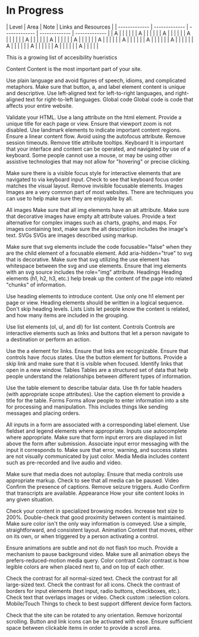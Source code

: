 # In Progress


| Level  | Area  | Note | Links and Resources | 
| ------------- | ------------- | ------------- | ------------- | ------------- |
| A  |  |  |  |  |
| A  |  |  |  |  |
| A  |  |  |  |  |
| A  |  |  |  |  |
| A  |  |  |  |  |
| A  |  |  |  |  |
| A  |  |  |  |  |
| A  |  |  |  |  |
| A  |  |  |  |  |
| A  |  |  |  |  |
| A  |  |  |  |  |
| A  |  |  |  |  |
| A  |  |  |  |  |
| A  |  |  |  |  |
| A  |  |  |  |  |





This is a growing list of accesibility hueristics  

Content
Content is the most important part of your site.

 Use plain language and avoid figures of speech, idioms, and complicated metaphors.
 Make sure that button, a, and label element content is unique and descriptive.
 Use left-aligned text for left-to-right languages, and right-aligned text for right-to-left languages.
Global code
Global code is code that affects your entire website.

 Validate your HTML.
 Use a lang attribute on the html element.
 Provide a unique title for each page or view.
 Ensure that viewport zoom is not disabled.
 Use landmark elements to indicate important content regions.
 Ensure a linear content flow.
 Avoid using the autofocus attribute.
 Remove session timeouts.
 Remove title attribute tooltips.
Keyboard
It is important that your interface and content can be operated, and navigated by use of a keyboard. Some people cannot use a mouse, or may be using other assistive technologies that may not allow for "hovering" or precise clicking.

 Make sure there is a visible focus style for interactive elements that are navigated to via keyboard input.
 Check to see that keyboard focus order matches the visual layout.
 Remove invisible focusable elements.
Images
Images are a very common part of most websites. There are techniques you can use to help make sure they are enjoyable by all.

All images
 Make sure that all img elements have an alt attribute.
 Make sure that decorative images have empty alt attribute values.
 Provide a text alternative for complex images such as charts, graphs, and maps.
 For images containing text, make sure the alt description includes the image's text.
SVGs
SVGs are images described using markup.

 Make sure that svg elements include the code focusable="false" when they are the child element of a focusable element.
 Add aria-hidden="true" to svg that is decorative.
 Make sure that svg utilizing the use element has whitespace between the svg and use elements.
 Ensure that img elements with an svg source includes the role="img" attribute.
Headings
Heading elements (h1, h2, h3, etc.) help break up the content of the page into related "chunks" of information.

 Use heading elements to introduce content.
 Use only one h1 element per page or view.
 Heading elements should be written in a logical sequence.
 Don't skip heading levels.
Lists
Lists let people know the content is related, and how many items are included in the grouping.

 Use list elements (ol, ul, and dl) for list content.
Controls
Controls are interactive elements such as links and buttons that let a person navigate to a destination or perform an action.

 Use the a element for links.
 Ensure that links are recognizable.
 Ensure that controls have :focus states.
 Use the button element for buttons.
 Provide a skip link and make sure that it is visible when focused.
 Identify links that open in a new window.
Tables
Tables are a structured set of data that help people understand the relationships between different types of information.

 Use the table element to describe tabular data.
 Use th for table headers (with appropriate scope attributes).
 Use the caption element to provide a title for the table.
Forms
Forms allow people to enter information into a site for processing and manipulation. This includes things like sending messages and placing orders.

 All inputs in a form are associated with a corresponding label element.
 Use fieldset and legend elements where appropriate.
 Inputs use autocomplete where appropriate.
 Make sure that form input errors are displayed in list above the form after submission.
 Associate input error messaging with the input it corresponds to.
 Make sure that error, warning, and success states are not visually communicated by just color.
Media
Media includes content such as pre-recorded and live audio and video.




Make sure that media does not autoplay.
 Ensure that media controls use appropriate markup.
 Check to see that all media can be paused.
Video
 Confirm the presence of captions.
 Remove seizure triggers.
Audio
 Confirm that transcripts are available.
Appearance
How your site content looks in any given situation.

 Check your content in specialized browsing modes.
 Increase text size to 200%.
 Double-check that good proximity between content is maintained.
 Make sure color isn't the only way information is conveyed.
 Use a simple, straightforward, and consistent layout.
Animation
Content that moves, either on its own, or when triggered by a person activating a control.

 Ensure animations are subtle and not do not flash too much.
 Provide a mechanism to pause background video.
 Make sure all animation obeys the prefers-reduced-motion media query.
Color contrast
Color contrast is how legible colors are when placed next to, and on top of each other.

 Check the contrast for all normal-sized text.
 Check the contrast for all large-sized text.
 Check the contrast for all icons.
 Check the contrast of borders for input elements (text input, radio buttons, checkboxes, etc.).
 Check text that overlaps images or video.
 Check custom ::selection colors.
Mobile/Touch
Things to check to best support different device form factors.

 Check that the site can be rotated to any orientation.
 Remove horizontal scrolling.
 Button and link icons can be activated with ease.
 Ensure sufficient space between clickable items in order to provide a scroll area.
 
 
 
 
 
